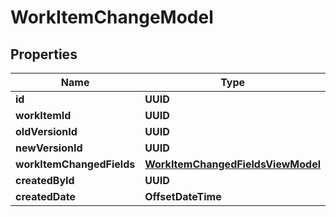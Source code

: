 

# WorkItemChangeModel


## Properties

| Name | Type | Description | Notes |
|------------ | ------------- | ------------- | -------------|
|**id** | **UUID** |  |  |
|**workItemId** | **UUID** |  |  |
|**oldVersionId** | **UUID** |  |  |
|**newVersionId** | **UUID** |  |  |
|**workItemChangedFields** | [**WorkItemChangedFieldsViewModel**](WorkItemChangedFieldsViewModel.md) |  |  [optional] |
|**createdById** | **UUID** |  |  |
|**createdDate** | **OffsetDateTime** |  |  [optional] |



